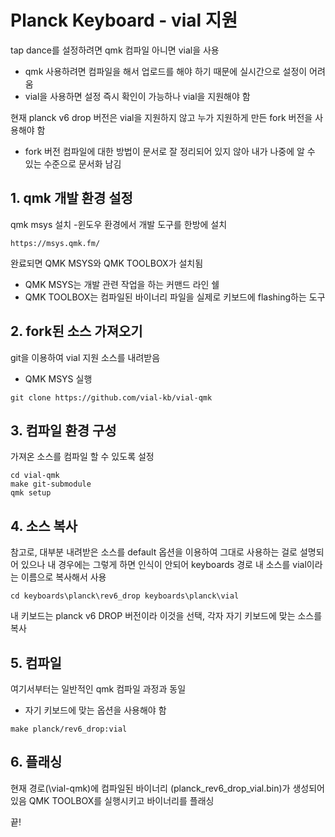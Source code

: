 # Planck Keyboard - vial 지원

tap dance를 설정하려면 qmk 컴파일 아니면 vial을 사용
- qmk 사용하려면 컴파일을 해서 업로드를 해야 하기 때문에 실시간으로 설정이 어려움
- vial을 사용하면 설정 즉시 확인이 가능하나 vial을 지원해야 함

현재 planck v6 drop 버전은 vial을 지원하지 않고 누가 지원하게 만든 fork 버전을 사용해야 함
- fork 버전 컴파일에 대한 방법이 문서로 잘 정리되어 있지 않아 내가 나중에 알 수 있는 수준으로 문서화 남김

## 1. qmk 개발 환경 설정

qmk msys 설치 -윈도우 환경에서 개발 도구를 한방에 설치

```
https://msys.qmk.fm/
```

완료되면 QMK MSYS와 QMK TOOLBOX가 설치됨
- QMK MSYS는 개발 관련 작업을 하는 커맨드 라인 쉘
- QMK TOOLBOX는 컴파일된 바이너리 파일을 실제로 키보드에 flashing하는 도구

## 2. fork된 소스 가져오기

git을 이용하여 vial 지원 소스를 내려받음
- QMK MSYS 실행

```
git clone https://github.com/vial-kb/vial-qmk
```

## 3. 컴파일 환경 구성

가져온 소스를 컴파일 할 수 있도록 설정

```
cd vial-qmk
make git-submodule
qmk setup
```

## 4. 소스 복사

참고로, 대부분 내려받은 소스를 default 옵션을 이용하여 그대로 사용하는 걸로 설명되어 있으나 
내 경우에는 그렇게 하면 인식이 안되어 keyboards 경로 내 소스를 vial이라는 이름으로 복사해서 사용

```
cd keyboards\planck\rev6_drop keyboards\planck\vial
```

내 키보드는 planck v6 DROP 버전이라 이것을 선택, 각자 자기 키보드에 맞는 소스를 복사

## 5. 컴파일

여기서부터는 일반적인 qmk 컴파일 과정과 동일

- 자기 키보드에 맞는 옵션을 사용해야 함

```
make planck/rev6_drop:vial
```

## 6. 플래싱

현재 경로(\vial-qmk)에 컴파일된 바이너리 (planck_rev6_drop_vial.bin)가 생성되어 있음
QMK TOOLBOX를 실행시키고 바이너리를 플래싱

끝!

